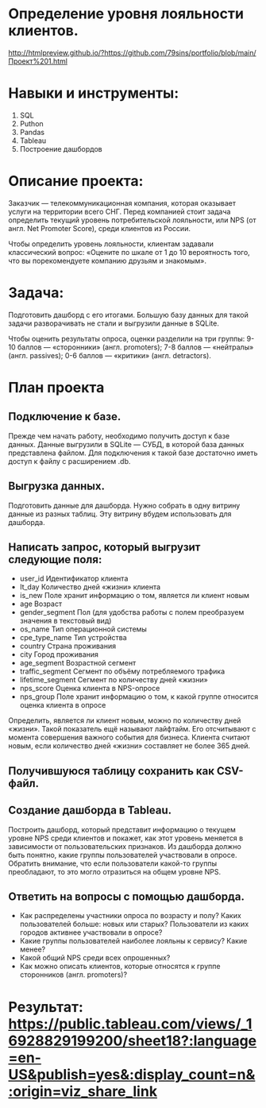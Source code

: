 # Определение уровня лояльности клиентов.
http://htmlpreview.github.io/?https://github.com/79sins/portfolio/blob/main/Проект%201.html

# Навыки и инструменты:
1. SQL
2. Puthon
3. Pandas
4. Tableau
5. Построение дашбордов
   
# Описание проекта:
Заказчик — телекоммуникационная компания, которая оказывает услуги на территории всего СНГ. Перед компанией стоит задача определить текущий уровень потребительской лояльности, или NPS (от англ. Net Promoter Score), среди клиентов из России.

Чтобы определить уровень лояльности, клиентам задавали классический вопрос: «Оцените по шкале от 1 до 10 вероятность того, что вы порекомендуете компанию друзьям и знакомым».

# Задача:
Подготовить дашборд с его итогами. Большую базу данных для такой задачи разворачивать не стали и выгрузили данные в SQLite.

Чтобы оценить результаты опроса, оценки разделили на три группы: 9-10 баллов — «cторонники» (англ. promoters); 7-8 баллов — «нейтралы» (англ. passives); 0-6 баллов — «критики» (англ. detractors).

# План проекта
## Подключение к базе.
Прежде чем начать работу, необходимо получить доступ к базе данных. Данные выгрузили в SQLite — СУБД, в которой база данных представлена файлом. Для подключения к такой базе достаточно иметь доступ к файлу с расширением .db.

## Выгрузка данных.
Подготовить данные для дашборда. Нужно собрать в одну витрину данные из разных таблиц. Эту витрину вбудем использовать для дашборда.

## Написать запрос, который выгрузит следующие поля:

- user_id	Идентификатор клиента
- lt_day	Количество дней «жизни» клиента
- is_new	Поле хранит информацию о том, является ли клиент новым
- age	Возраст
- gender_segment	Пол (для удобства работы с полем преобразуем значения в текстовый вид)
- os_name	Тип операционной системы
- cpe_type_name	Тип устройства
- country	Страна проживания
- city	Город проживания
- age_segment	Возрастной сегмент
- traffic_segment	Сегмент по объёму потребляемого трафика
- lifetime_segment	Сегмент по количеству дней «жизни»
- nps_score	Оценка клиента в NPS-опросе
- nps_group	Поле хранит информацию о том, к какой группе относится оценка клиента в опросе
  
Определить, является ли клиент новым, можно по количеству дней «жизни». Такой показатель ещё называют лайфтайм. Его отсчитывают с момента совершения важного события для бизнеса. Клиента считают новым, если количество дней «жизни» составляет не более 365 дней.

## Получившуюся таблицу сохранить как CSV-файл.

## Создание дашборда в Tableau.
Построить дашборд, который представит информацию о текущем уровне NPS среди клиентов и покажет, как этот уровень меняется в зависимости от пользовательских признаков. Из дашборда должно быть понятно, какие группы пользователей участвовали в опросе. Обратить внимание, что если пользователи какой-то группы преобладают, то это могло отразиться на общем уровне NPS.

## Ответить на вопросы с помощью дашборда.

- Как распределены участники опроса по возрасту и полу? Каких пользователей больше: новых или старых? Пользователи из каких городов активнее участвовали в опросе?
- Какие группы пользователей наиболее лояльны к сервису? Какие менее?
- Какой общий NPS среди всех опрошенных?
- Как можно описать клиентов, которые относятся к группе cторонников (англ. promoters)?

# Результат: https://public.tableau.com/views/_16928829199200/sheet18?:language=en-US&publish=yes&:display_count=n&:origin=viz_share_link
